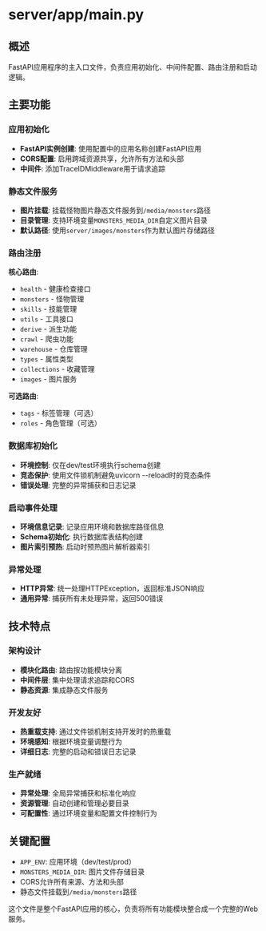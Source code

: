 # server/app/main.py

## 概述
FastAPI应用程序的主入口文件，负责应用初始化、中间件配置、路由注册和启动逻辑。

## 主要功能

### 应用初始化
- **FastAPI实例创建**: 使用配置中的应用名称创建FastAPI应用
- **CORS配置**: 启用跨域资源共享，允许所有方法和头部
- **中间件**: 添加TraceIDMiddleware用于请求追踪

### 静态文件服务
- **图片挂载**: 挂载怪物图片静态文件服务到`/media/monsters`路径
- **目录管理**: 支持环境变量`MONSTERS_MEDIA_DIR`自定义图片目录
- **默认路径**: 使用`server/images/monsters`作为默认图片存储路径

### 路由注册
**核心路由**:
- `health` - 健康检查接口
- `monsters` - 怪物管理
- `skills` - 技能管理  
- `utils` - 工具接口
- `derive` - 派生功能
- `crawl` - 爬虫功能
- `warehouse` - 仓库管理
- `types` - 属性类型
- `collections` - 收藏管理
- `images` - 图片服务

**可选路由**:
- `tags` - 标签管理（可选）
- `roles` - 角色管理（可选）

### 数据库初始化
- **环境控制**: 仅在dev/test环境执行schema创建
- **竞态保护**: 使用文件锁机制避免uvicorn --reload时的竞态条件
- **错误处理**: 完整的异常捕获和日志记录

### 启动事件处理
- **环境信息记录**: 记录应用环境和数据库路径信息
- **Schema初始化**: 执行数据库表结构创建
- **图片索引预热**: 启动时预热图片解析器索引

### 异常处理
- **HTTP异常**: 统一处理HTTPException，返回标准JSON响应
- **通用异常**: 捕获所有未处理异常，返回500错误

## 技术特点

### 架构设计
- **模块化路由**: 路由按功能模块分离
- **中间件层**: 集中处理请求追踪和CORS
- **静态资源**: 集成静态文件服务

### 开发友好
- **热重载支持**: 通过文件锁机制支持开发时的热重载
- **环境感知**: 根据环境变量调整行为
- **详细日志**: 完整的启动和错误日志记录

### 生产就绪
- **异常处理**: 全局异常捕获和标准化响应
- **资源管理**: 自动创建和管理必要目录
- **可配置性**: 通过环境变量和配置文件控制行为

## 关键配置
- `APP_ENV`: 应用环境（dev/test/prod）
- `MONSTERS_MEDIA_DIR`: 图片文件存储目录
- CORS允许所有来源、方法和头部
- 静态文件挂载到`/media/monsters`路径

这个文件是整个FastAPI应用的核心，负责将所有功能模块整合成一个完整的Web服务。